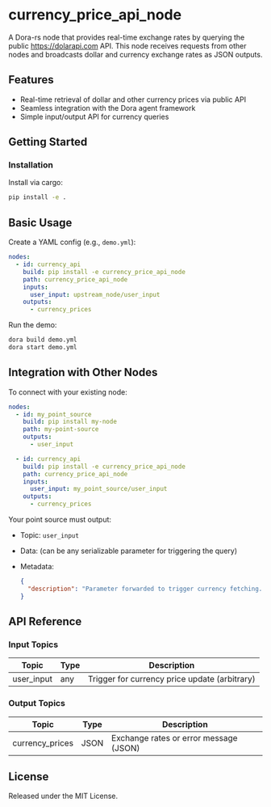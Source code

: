 # currency_price_api_node

A Dora-rs node that provides real-time exchange rates by querying the public https://dolarapi.com API. This node receives requests from other nodes and broadcasts dollar and currency exchange rates as JSON outputs.

## Features
- Real-time retrieval of dollar and other currency prices via public API
- Seamless integration with the Dora agent framework
- Simple input/output API for currency queries

## Getting Started

### Installation
Install via cargo:
```bash
pip install -e .
```

## Basic Usage

Create a YAML config (e.g., `demo.yml`):

```yaml
nodes:
  - id: currency_api
    build: pip install -e currency_price_api_node
    path: currency_price_api_node
    inputs:
      user_input: upstream_node/user_input
    outputs:
      - currency_prices
```

Run the demo:

```bash
dora build demo.yml
dora start demo.yml
```


## Integration with Other Nodes

To connect with your existing node:

```yaml
nodes:
  - id: my_point_source
    build: pip install my-node
    path: my-point-source
    outputs:
      - user_input

  - id: currency_api
    build: pip install -e currency_price_api_node
    path: currency_price_api_node
    inputs:
      user_input: my_point_source/user_input
    outputs:
      - currency_prices
```

Your point source must output:

* Topic: `user_input`
* Data: (can be any serializable parameter for triggering the query)
* Metadata:

  ```json
  {
    "description": "Parameter forwarded to trigger currency fetching. May be unused."
  }
  ```

## API Reference

### Input Topics

| Topic      | Type      | Description                                   |
| ---------- | --------- | --------------------------------------------- |
| user_input | any       | Trigger for currency price update (arbitrary) |

### Output Topics

| Topic            | Type   | Description                              |
| ---------------- | ------ | ---------------------------------------- |
| currency_prices  | JSON   | Exchange rates or error message (JSON)   |


## License

Released under the MIT License.
